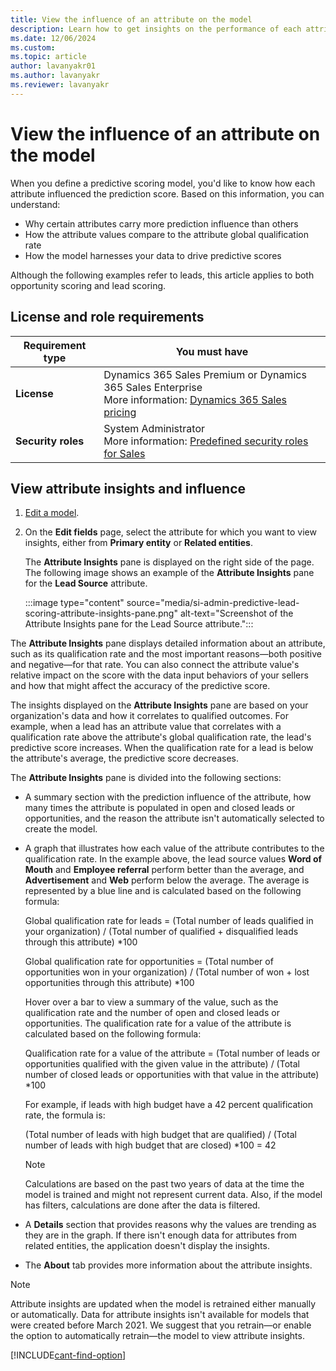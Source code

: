 ```yaml
---
title: View the influence of an attribute on the model
description: Learn how to get insights on the performance of each attribute that influences the prediction score in Dynamics 365 Sales. 
ms.date: 12/06/2024
ms.custom: 
ms.topic: article
author: lavanyakr01
ms.author: lavanyakr
ms.reviewer: lavanyakr
---
```


# View the influence of an attribute on the model

When you define a predictive scoring model, you'd like to know how each attribute influenced the prediction score. Based on this information, you can understand:

- Why certain attributes carry more prediction influence than others
- How the attribute values compare to the attribute global qualification rate
- How the model harnesses your data to drive predictive scores

Although the following examples refer to leads, this article applies to both opportunity scoring and lead scoring.

## License and role requirements

| Requirement type | You must have |
|-----------------------|---------|
| **License** | Dynamics 365 Sales Premium or Dynamics 365 Sales Enterprise<br>More information: [Dynamics 365 Sales pricing](https://dynamics.microsoft.com/sales/pricing/) |
| **Security roles** | System Administrator<br>More information: [Predefined security roles for Sales](security-roles-for-sales.md) |

## View attribute insights and influence

1. [Edit a model](pls-edit-and-retrain-model.md).

1. On the **Edit fields** page, select the attribute for which you want to view insights, either from **Primary entity** or **Related entities**.

    The **Attribute Insights** pane is displayed on the right side of the page. The following image shows an example of the **Attribute Insights** pane for the **Lead Source** attribute.

    :::image type="content" source="media/si-admin-predictive-lead-scoring-attribute-insights-pane.png" alt-text="Screenshot of the Attribute Insights pane for the Lead Source attribute.":::

The **Attribute Insights** pane displays detailed information about an attribute, such as its qualification rate and the most important reasons&mdash;both positive and negative&mdash;for that rate. You can also connect the attribute value's relative impact on the score with the data input behaviors of your sellers and how that might affect the accuracy of the predictive score.

The insights displayed on the **Attribute Insights** pane are based on your organization's data and how it correlates to qualified outcomes. For example, when a lead has an attribute value that correlates with a qualification rate above the attribute's global qualification rate, the lead's predictive score increases. When the qualification rate for a lead is below the attribute's average, the predictive score decreases.

The **Attribute Insights** pane is divided into the following sections:

- A summary section with the prediction influence of the attribute, how many times the attribute is populated in open and closed leads or opportunities, and the reason the attribute isn't automatically selected to create the model.

- A graph that illustrates how each value of the attribute contributes to the qualification rate. In the example above, the lead source values  **Word of Mouth** and **Employee referral** perform better than the average, and **Advertisement** and **Web** perform below the average. The average is represented by a blue line and is calculated based on the following formula:

    Global qualification rate for leads = (Total number of leads qualified in your organization) / (Total number of qualified + disqualified leads through this attribute) \*100

    Global qualification rate for opportunities = (Total number of  opportunities won in your organization) / (Total number of won + lost opportunities through this attribute) \*100

    Hover over a bar to view a summary of the value, such as the qualification rate and the number of open and closed leads or opportunities. The qualification rate for a value of the attribute is calculated based on the following formula:

     Qualification rate for a value of the attribute = (Total number of leads or opportunities qualified with the given value in the attribute) / (Total number of closed leads or opportunities with that value in the attribute) \*100

     For example, if leads with high budget have a 42 percent qualification rate, the formula is:

     (Total number of leads with high budget that are qualified) / (Total number of leads with high budget that are closed) \*100 = 42  

    > [!NOTE]
    > Calculations are based on the past two years of data at the time the model is trained and might not represent current data. Also, if the model has filters, calculations are done after the data is filtered.

- A **Details** section that provides reasons why the values are trending as they are in the graph. If there isn't enough data for attributes from related entities, the application doesn't display the insights.

- The **About** tab provides more information about the attribute insights.

> [!NOTE]
> Attribute insights are updated when the model is retrained either manually or automatically. Data for attribute insights isn't available for models that were created before March 2021. We suggest that you retrain&mdash;or enable the option to automatically retrain&mdash;the model to view attribute insights.

[!INCLUDE[cant-find-option](../includes/cant-find-option.md)]
